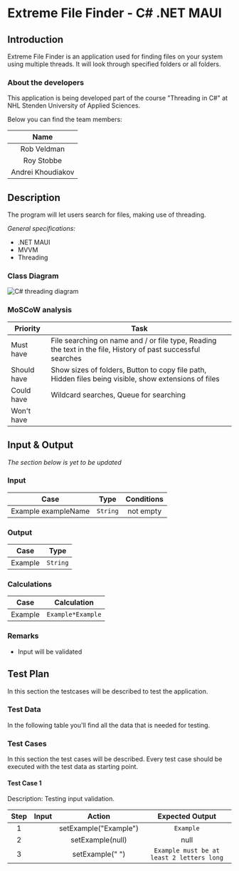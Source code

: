 # Extreme File Finder - C# .NET MAUI

## Introduction

Extreme File Finder is an application used for finding files on your system using multiple threads. It will look through specified folders or all folders.


### About the developers

This application is being developed part of the course "Threading in C#" at NHL Stenden University of Applied Sciences.

Below you can find the team members:

|        Name        |
|:------------------:|
|    Rob Veldman     |
|    Roy Stobbe      |
|  Andrei Khoudiakov |

## Description

The program will let users search for files, making use of threading.

*General specifications:*

* .NET MAUI
* MVVM
* Threading

### Class Diagram

![C# threading diagram](https://github.com/TheLobster1/ThreadingTheNeedle/assets/112638712/a261bcc0-005a-4a00-90fd-c1f92f290133)

### MoSCoW analysis

| Priority | Task |
| --- | --- |
| Must have | File searching on name and / or file type, Reading the text in the file, History of past successful searches|
| Should have | Show sizes of folders, Button to copy file path, Hidden files being visible, show extensions of files|
| Could have | Wildcard searches, Queue for searching |
| Won't have | |

## Input & Output

*The section below is yet to be updated*

### Input

|        Case         |   Type   | Conditions |
|:-------------------:|:--------:|:----------:|
| Example exampleName | `String` | not empty  |

### Output

|  Case   |   Type   |
|:-------:|:--------:|
| Example | `String` |

### Calculations

|  Case   |    Calculation    |
|:-------:|:-----------------:|
| Example | `Example*Example` |

### Remarks

* Input will be validated

## Test Plan

In this section the testcases will be described to test the application.

### **Test Data**

In the following table you'll find all the data that is needed for testing.

### Test Cases

In this section the test cases will be described. Every test case should be executed with the test data as starting
point.

#### Test Case 1

Description: Testing input validation.

| Step | Input |        Action         |              Expected Output              |
|:----:|:-----:|:---------------------:|:-----------------------------------------:|
|  1   |       | setExample("Example") |                 `Example`                 |
|  2   |       |   setExample(null)    |                   null                    |
|  3   |       |    setExample(" ")    | `Example must be at least 2 letters long` |


